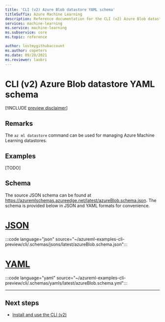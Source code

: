 ```yaml
---
title: 'CLI (v2) Azure Blob datastore YAML schema'
titleSuffix: Azure Machine Learning
description: Reference documentation for the CLI (v2) Azure Blob datastore YAML schema.
services: machine-learning
ms.service: machine-learning
ms.subservice: core
ms.topic: reference

author: lostmygithubaccount
ms.author: copeters
ms.date: 09/20/2021
ms.reviewer: laobri
---
```


# CLI (v2) Azure Blob datastore YAML schema

[!INCLUDE [preview disclaimer](../../includes/machine-learning-preview-generic-disclaimer.md)]
## Remarks

The `az ml datastore` command can be used for managing Azure Machine Learning datastores.

## Examples

[TODO]

## Schema

The source JSON schema can be found at https://azuremlschemas.azureedge.net/latest/azureBlob.schema.json. The schema is provided below in JSON and YAML formats for convenience.

# [JSON](#tab/json)

:::code language="json" source="~/azureml-examples-cli-preview/cli/.schemas/jsons/latest/azureBlob.schema.json":::

# [YAML](#tab/yaml)

:::code language="yaml" source="~/azureml-examples-cli-preview/cli/.schemas/yamls/latest/azureBlob.schema.yml":::

---

## Next steps

- [Install and use the CLI (v2)](how-to-configure-cli.md)
